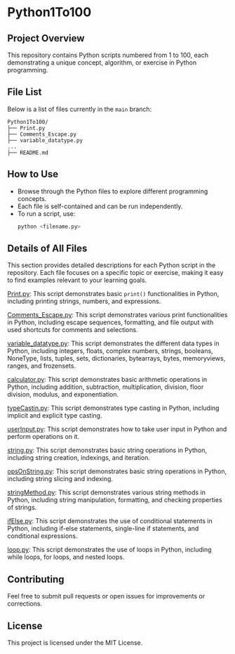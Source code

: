 # Python1To100

## Project Overview

This repository contains Python scripts numbered from 1 to 100, each demonstrating a unique concept, algorithm, or exercise in Python programming.

## File List

Below is a list of files currently in the `main` branch:

```plaintext
Python1To100/
├── Print.py
├── Comments_Escape.py
├── variable_datatype.py
...
├── README.md
```

## How to Use

- Browse through the Python files to explore different programming concepts.
- Each file is self-contained and can be run independently.
- To run a script, use:
    ```bash
    python <filename.py>
    ```
## Details of All Files

This section provides detailed descriptions for each Python script in the repository. Each file focuses on a specific topic or exercise, making it easy to find examples relevant to your learning goals.

[Print.py](https://github.com/Scorpion-1410/Python1To100/blob/main/Print.py): This script demonstrates basic `print()` functionalities in Python, including printing strings, numbers, and expressions.  

[Comments_Escape.py](https://github.com/Scorpion-1410/Python1To100/blob/main/Comments_Escape.py): This script demonstrates various print functionalities in Python, including escape sequences, formatting, and file output with used shortcuts for comments and selections.

[variable_datatype.py](https://github.com/Scorpion-1410/Python1To100/blob/main/variable_datatype.py): This script demonstrates the different data types in Python, including integers, floats, complex numbers, strings, booleans, NoneType, lists, tuples, sets, dictionaries, bytearrays, bytes, memoryviews, ranges, and frozensets. 

[calculator.py](https://github.com/Scorpion-1410/Python1To100/blob/main/calculator.py): This script demonstrates basic arithmetic operations in Python, including addition, subtraction, multiplication, division, floor division, modulus, and exponentiation.

[typeCastin.py](https://github.com/Scorpion-1410/Python1To100/blob/main/typeCastin.py): This script demonstrates type casting in Python, including implicit and explicit type casting. 

[userInput.py](https://github.com/Scorpion-1410/Python1To100/blob/main/userInput.py): This script demonstrates how to take user input in Python and perform operations on it. 

[string.py](https://github.com/Scorpion-1410/Python1To100/blob/main/string.py): This script demonstrates basic string operations in Python, including string creation, indexings, and iteration.

[opsOnString.py](https://github.com/Scorpion-1410/Python1To100/blob/main/opsOnString.py): This script demonstrates basic string operations in Python, including string slicing and indexing.

[stringMethod.py](https://github.com/Scorpion-1410/Python1To100/blob/main/stringMethod.py): This script demonstrates various string methods in Python, including string manipulation, formatting, and checking properties of strings.

[ifElse.py](https://github.com/Scorpion-1410/Python1To100/blob/main/ifElse.py): This script demonstrates the use of conditional statements in Python, including if-else statements, single-line if statements, and conditional expressions.

[loop.py](https://github.com/Scorpion-1410/Python1To100/blob/main/loop.py): This script demonstrates the use of loops in Python, including while loops, for loops, and nested loops.

## Contributing

Feel free to submit pull requests or open issues for improvements or corrections.

## License

This project is licensed under the MIT License.